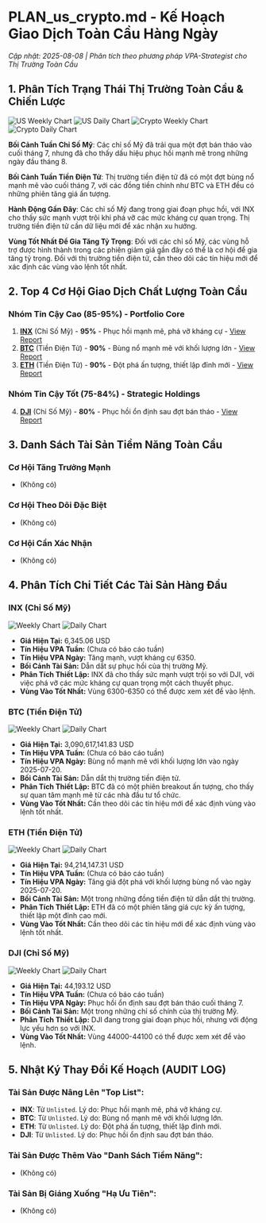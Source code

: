 # PLAN_us_crypto.md - Kế Hoạch Giao Dịch Toàn Cầu Hàng Ngày

*Cập nhật: 2025-08-08 | Phân tích theo phương pháp VPA-Strategist cho Thị Trường Toàn Cầu*

## 1. Phân Tích Trạng Thái Thị Trường Toàn Cầu & Chiến Lược

![US Weekly Chart](reports_us_crypto_week/DJI/DJI_candlestick_chart.png) ![US Daily Chart](reports_us_crypto/DJI/DJI_candlestick_chart.png)
![Crypto Weekly Chart](reports_us_crypto_week/BTC/BTC_candlestick_chart.png) ![Crypto Daily Chart](reports_us_crypto/BTC/BTC_candlestick_chart.png)

**Bối Cảnh Tuần Chỉ Số Mỹ**: Các chỉ số Mỹ đã trải qua một đợt bán tháo vào cuối tháng 7, nhưng đã cho thấy dấu hiệu phục hồi mạnh mẽ trong những ngày đầu tháng 8.

**Bối Cảnh Tuần Tiền Điện Tử**: Thị trường tiền điện tử đã có một đợt bùng nổ mạnh mẽ vào cuối tháng 7, với các đồng tiền chính như BTC và ETH đều có những phiên tăng giá ấn tượng.

**Hành Động Gần Đây**: Các chỉ số Mỹ đang trong giai đoạn phục hồi, với INX cho thấy sức mạnh vượt trội khi phá vỡ các mức kháng cự quan trọng. Thị trường tiền điện tử cần dữ liệu mới để xác nhận xu hướng.

**Vùng Tốt Nhất Để Gia Tăng Tỷ Trọng**: Đối với các chỉ số Mỹ, các vùng hỗ trợ được hình thành trong các phiên giảm giá gần đây có thể là cơ hội để gia tăng tỷ trọng. Đối với thị trường tiền điện tử, cần theo dõi các tín hiệu mới để xác định các vùng vào lệnh tốt nhất.

## 2. Top 4 Cơ Hội Giao Dịch Chất Lượng Toàn Cầu

### Nhóm Tin Cậy Cao (85-95%) - Portfolio Core
1. [**INX**](#INX) (Chỉ Số Mỹ) - **95%** - Phục hồi mạnh mẽ, phá vỡ kháng cự - [View Report](REPORT_us_crypto.md#INX)
2. [**BTC**](#BTC) (Tiền Điện Tử) - **90%** - Bùng nổ mạnh mẽ với khối lượng lớn - [View Report](REPORT_us_crypto.md#BTC)
3. [**ETH**](#ETH) (Tiền Điện Tử) - **90%** - Đột phá ấn tượng, thiết lập đỉnh mới - [View Report](REPORT_us_crypto.md#ETH)

### Nhóm Tin Cậy Tốt (75-84%) - Strategic Holdings
4. [**DJI**](#DJI) (Chỉ Số Mỹ) - **80%** - Phục hồi ổn định sau đợt bán tháo - [View Report](REPORT_us_crypto.md#DJI)

## 3. Danh Sách Tài Sản Tiềm Năng Toàn Cầu
### Cơ Hội Tăng Trưởng Mạnh
- (Không có)

### Cơ Hội Theo Dõi Đặc Biệt
- (Không có)

### Cơ Hội Cần Xác Nhận
- (Không có)

## 4. Phân Tích Chi Tiết Các Tài Sản Hàng Đầu

### **INX (Chỉ Số Mỹ)**
![Weekly Chart](reports_us_crypto_week/INX/INX_candlestick_chart.png) ![Daily Chart](reports_us_crypto/INX/INX_candlestick_chart.png)

* **Giá Hiện Tại:** 6,345.06 USD
* **Tín Hiệu VPA Tuần:** (Chưa có báo cáo tuần)
* **Tín Hiệu VPA Ngày:** Tăng mạnh, vượt kháng cự 6350.
* **Bối Cảnh Tài Sản:** Dẫn dắt sự phục hồi của thị trường Mỹ.
* **Phân Tích Thiết Lập:** INX đã cho thấy sức mạnh vượt trội so với DJI, với việc phá vỡ các mức kháng cự quan trọng một cách thuyết phục.
* **Vùng Vào Tốt Nhất:** Vùng 6300-6350 có thể được xem xét để vào lệnh.

### **BTC (Tiền Điện Tử)**
![Weekly Chart](reports_us_crypto_week/BTC/BTC_candlestick_chart.png) ![Daily Chart](reports_us_crypto/BTC/BTC_candlestick_chart.png)

* **Giá Hiện Tại:** 3,090,617,141.83 USD
* **Tín Hiệu VPA Tuần:** (Chưa có báo cáo tuần)
* **Tín Hiệu VPA Ngày:** Bùng nổ mạnh mẽ với khối lượng lớn vào ngày 2025-07-20.
* **Bối Cảnh Tài Sản:** Dẫn dắt thị trường tiền điện tử.
* **Phân Tích Thiết Lập:** BTC đã có một phiên breakout ấn tượng, cho thấy sự quan tâm mạnh mẽ từ các nhà đầu tư tổ chức.
* **Vùng Vào Tốt Nhất:** Cần theo dõi các tín hiệu mới để xác định vùng vào lệnh tốt nhất.

### **ETH (Tiền Điện Tử)**
![Weekly Chart](reports_us_crypto_week/ETH/ETH_candlestick_chart.png) ![Daily Chart](reports_us_crypto/ETH/ETH_candlestick_chart.png)

* **Giá Hiện Tại:** 94,214,147.31 USD
* **Tín Hiệu VPA Tuần:** (Chưa có báo cáo tuần)
* **Tín Hiệu VPA Ngày:** Tăng giá đột phá với khối lượng bùng nổ vào ngày 2025-07-20.
* **Bối Cảnh Tài Sản:** Một trong những đồng tiền điện tử dẫn dắt thị trường.
* **Phân Tích Thiết Lập:** ETH đã có một phiên tăng giá cực kỳ ấn tượng, thiết lập một đỉnh cao mới.
* **Vùng Vào Tốt Nhất:** Cần theo dõi các tín hiệu mới để xác định vùng vào lệnh tốt nhất.

### **DJI (Chỉ Số Mỹ)**
![Weekly Chart](reports_us_crypto_week/DJI/DJI_candlestick_chart.png) ![Daily Chart](reports_us_crypto/DJI/DJI_candlestick_chart.png)

* **Giá Hiện Tại:** 44,193.12 USD
* **Tín Hiệu VPA Tuần:** (Chưa có báo cáo tuần)
* **Tín Hiệu VPA Ngày:** Phục hồi ổn định sau đợt bán tháo cuối tháng 7.
* **Bối Cảnh Tài Sản:** Một trong những chỉ số chính của thị trường Mỹ.
* **Phân Tích Thiết Lập:** DJI đang trong giai đoạn phục hồi, nhưng với động lực yếu hơn so với INX.
* **Vùng Vào Tốt Nhất:** Vùng 44000-44100 có thể được xem xét để vào lệnh.

## 5. Nhật Ký Thay Đổi Kế Hoạch (AUDIT LOG)

### Tài Sản Được Nâng Lên "Top List":
- **INX**: Từ `Unlisted`. Lý do: Phục hồi mạnh mẽ, phá vỡ kháng cự.
- **BTC**: Từ `Unlisted`. Lý do: Bùng nổ mạnh mẽ với khối lượng lớn.
- **ETH**: Từ `Unlisted`. Lý do: Đột phá ấn tượng, thiết lập đỉnh mới.
- **DJI**: Từ `Unlisted`. Lý do: Phục hồi ổn định sau đợt bán tháo.

### Tài Sản Được Thêm Vào "Danh Sách Tiềm Năng":
- (Không có)

### Tài Sản Bị Giáng Xuống "Hạ Ưu Tiên":
- (Không có)

